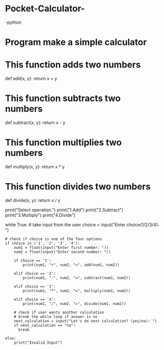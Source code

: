 # Pocket-Calculator-
-python
# Program make a simple calculator

# This function adds two numbers
def add(x, y):
    return x + y

# This function subtracts two numbers
def subtract(x, y):
    return x - y

# This function multiplies two numbers
def multiply(x, y):
    return x * y

# This function divides two numbers
def divide(x, y):
    return x / y


print("Select operation.")
print("1.Add")
print("2.Subtract")
print("3.Multiply")
print("4.Divide")

while True:
    # take input from the user
    choice = input("Enter choice(1/2/3/4): ")

    # check if choice is one of the four options
    if choice in ('1', '2', '3', '4'):
        num1 = float(input("Enter first number: "))
        num2 = float(input("Enter second number: "))

        if choice == '1':
            print(num1, "+", num2, "=", add(num1, num2))

        elif choice == '2':
            print(num1, "-", num2, "=", subtract(num1, num2))

        elif choice == '3':
            print(num1, "*", num2, "=", multiply(num1, num2))

        elif choice == '4':
            print(num1, "/", num2, "=", divide(num1, num2))
        
        # check if user wants another calculation
        # break the while loop if answer is no
        next_calculation = input("Let's do next calculation? (yes/no): ")
        if next_calculation == "no":
          break
    
    else:
        print("Invalid Input")
